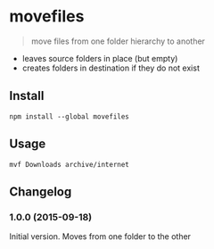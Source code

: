 # movefiles

> move files from one folder hierarchy to another

- leaves source folders in place (but empty)
- creates folders in destination if they do not exist

## Install

`npm install --global movefiles`

## Usage

`mvf Downloads archive/internet`

## Changelog

### 1.0.0 (2015-09-18)

Initial version. Moves from one folder to the other
